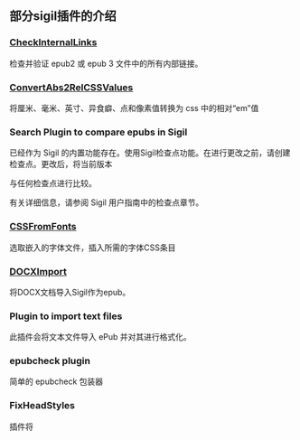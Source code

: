 ## 部分sigil插件的介绍

### [CheckInternalLinks](https://www.mobileread.com/forums/sh...d.php?t=331788)
检查并验证 epub2 或 epub 3 文件中的所有内部链接。

### [ConvertAbs2RelCSSValues](https://www.mobileread.com/forums/showthread.php?t=289473)
将厘米、毫米、英寸、异食癖、点和像素值转换为 css
中的相对“em”值

### Search Plugin to compare epubs in Sigil
已经作为 Sigil 的内置功能存在。使用Sigil检查点功能。在进行更改之前，请创建检查点。更改后，将当前版本

与任何检查点进行比较。

有关详细信息，请参阅 Sigil 用户指南中的检查点章节。

### [CSSFromFonts](https://www.mobileread.com/forums/showpost.php?p=3332590&postcount=17)
选取嵌入的字体文件，插入所需的字体CSS条目

### [DOCXImport](https://www.mobileread.com/forums/showthread.php?t=273966)
将DOCX文档导入Sigil作为epub。

### Plugin to import text files
此插件会将文本文件导入 ePub 并对其进行格式化。

### epubcheck plugin
简单的 epubcheck 包装器

### FixHeadStyles
插件将 <style> 标签中的样式信息复制到样式表文件并用样式表链接替换它们。

### FootnoteLinker
自动生成指向尾注的链接和指向脚注锚点的反向链接。

### FootnoteManipulator
用于操作 epub 2.0 出版物中的脚注的插件。

### RegexFunctionReplace
正则表达式匹配并用函数替换它。

### Epub3 E-Reader Plugins for Sigil
Epub3 电子阅读器插件 for Sigil
为了帮助用户更好地了解他们的 epub 在某些基于浏览器的 epub2/epub3 电子阅读器中的外观，同时仍在 Sigil 中，我们为 Sigil 1.6.0 或更高版本创建了 3 个新的阅读器插件：

https://github.com/Sigil-Ebook/ReadiumReader/
- 基于Readium的云电子阅读器

https://github.com/Sigil-Ebook/BibiReader/
- 基于 Bibi 浏览器电子阅读器

https://github.com/Sigil-Ebook/EpubJSReader/
- 基于FuturePress的epubJS电子阅读器

有关插件本身的直接链接，请参阅插件索引
https://www.mobileread.com/forums/sh...d.php?t=247431

## Introduction to some of the sigil plugins

### [CheckInternalLinks](https://www.mobileread.com/forums/sh...d.php?t=331788)
Checks and validates all internal links in epub2 or epub 3 files.

### [ConvertAbs2RelCSSValues](https://www.mobileread.com/forums/showthread.php?t=289473)
Converts cm, mm, inch, pica, point and pixel values to relative 'em' values in the css

### Search Plugin to compare epubs in Sigil
Already exists as a built in feature of Sigil. Use Sigil Checkpoint features. Before making changes, 

make a CheckPoint. After changes, compare current version to any Checkpoint.

See the Checkpoint chapter in the Sigil User Guide for details.

### [CSSFromFonts](https://www.mobileread.com/forums/showpost.php?p=3332590&postcount=17)
Inserts the required CSS entries from Embedded Font Files

### [DOCXImport](https://www.mobileread.com/forums/showthread.php?t=273966)
Import DOCX document into Sigil as epubs.

### Plugin to import text files
This plugin will import a text file into an ePub and format it.

### epubcheck plugin
Simple epubcheck wrapper

### FixHeadStyles
plugin to copy the style information in <style> tags to stylesheet files and replace them with stylesheet links.

### FootnoteLinker
Automatically generate links to endnotes and backlinks to footnote anchors.

### FootnoteManipulator
Plugin for manipulating footnotes in epub 2.0 publications.

### RegexFunctionReplace
Regex match and replace it with a function.

### Epub3 E-Reader Plugins for Sigil
To help user's get a better feel for how their epubs will look in some browser-based epub2/epub3 e-readers while still inside Sigil, we have created 3 new Reader plugins for Sigil 1.6.0 or later:

https://github.com/Sigil-Ebook/ReadiumReader/
- based on Readium's cloud e-reader

https://github.com/Sigil-Ebook/BibiReader/
- based on Bibi browser e-reader

https://github.com/Sigil-Ebook/EpubJSReader/
- based on FuturePress's epubJS e-reader

For direct links to the plugin's themselves, see the Plugin Index
https://www.mobileread.com/forums/sh...d.php?t=247431
